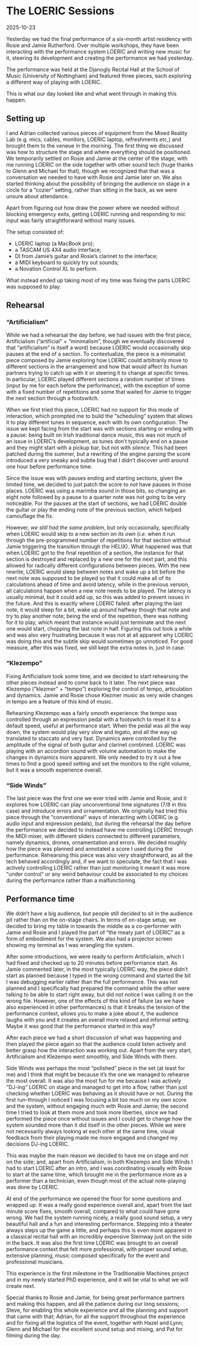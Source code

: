 # The LOERIC Sessions

2025-10-23

Yesterday we had the final performance of a six-month artist residency with Rosie and Jamie Rutherford. Over multiple workshops, they have been interacting with the performance system LOERIC and writing new music for it, steering its development and creating the performance we had yesterday.

The performance was held at the Djanogly Recital Hall at the School of Music (University of Nottingham) and featured three pieces, each exploring a different way of playing with LOERIC.

This is what our day looked like and what went through in making this happen.

## Setting up

I and Adrian collected various pieces of equipment from the Mixed Reality Lab (e.g. mics, cables, monitors, LOERIC laptop, refreshments etc,) and brought them to the veneue in the morning. The first thing we discussed was how to structure the stage and where everything should be positioned. We temporarily settled on Rosie and Jamie at the center of the stage, with me running LOERIC on the side together with other sound tech (huge thanks to Glenn and Michael for that), though we recognized that that was a conversation we needed to have with Rosie and Jamie later on. We also started thinking about the possibility of bringing the audience on stage in a circle for a “cozier” setting, rather than sitting in the back, as we were unsure about attendance.

Apart from figuring out how draw the power where we needed without blocking emergency exits, getting LOERIC running and responding to mic input was fairly straightforward without many issues.

The setup consisted of:

- LOERIC laptop (a MacBook pro);
- a TASCAM US 4X4 audio interface;
- DI from Jamie’s guitar and Rosie’s clarinet to the interface;
- a MIDI keyboard to quickly try out sounds;
- a Novation Control XL to perform.

What instead ended up taking most of my time was fixing the parts LOERIC was supposed to play.

## Rehearsal

### “Artificialism”

While we had a rehearsal the day before, we had issues with the first piece, Artificialism (”artificial” + “minimalism”, though we eventually discovered that “artificialism” is itself a word) because LOERIC would occasionally skip pauses at the end of a section. To contextualize, the piece is a minimalist piece composed by Jamie exploring how LOERIC could arbitrarily move to different sections in the arrangement and how that would affect its human partners trying to catch up with it or steering it to change at specific times. In particular, LOERIC played different sections a random number of times (input by me for each before the performance), with the exception of some with a fixed number of repetitions and some that waited for Jamie to trigger the next section through a footswitch.

When we first tried this piece, LOERIC had no support for this mode of interaction, which prompted me to build the “scheduling” system that allows it to play different tunes in sequence, each with its own configuration. The issue we kept facing from the start was with sections starting or ending with a pause: being built on Irish traditional dance music, this was not much of an issue in LOERIC’s development, as tunes don’t typically end on a pause and they might start with a pickup bar, but not with *silence.* This had been patched during the summer, but a rewriting of the engine parsing the score introduced a very sneaky and subtle bug that I didn’t discover until around one hour before performance time.

Since the issue was with pauses ending and starting sections, given the limited time, we decided to just patch the score to *not* have pauses in those places. LOERIC was using a marimba sound in those bits, so changing an eight note followed by a pause to a quarter note was not going to be very noticeable. For the pauses at the start of sections, we had LOERIC double the guitar or play the ending note of the previous section, which helped camouflage the fix.

However, *we still had the same problem*, but only occasionally, specifically when LOERIC would skip to a new section *on its own* (*i.e.* when it run through the pre-programmed number of repetitions for that section without Jamie triggering the transition through the HELIX). What happened was that when LOERIC got to the final repetition of a section, the instance for that section is destroyed and replaced by a new one for the next part, and this allowed for radically different configurations between pieces. With the new rewrite, LOERIC would sleep between notes and wake up a bit before the next note was supposed to be played so that it could make all of its calculations ahead of time and avoid latency, while in the previous version, all calculations happen when a new note needs to be played. The latency is usually minimal, but it could add up, so this was added to prevent issues in the future. And this is exactly where LOERIC failed: after playing the last note, it would sleep for a bit, wake up around halfway though that note and try to play another note; being the end of the repetition, there was nothing for it to play, which meant that instance would just terminate and the next one would start, chopping the last note in half. Figuring this out took a while and was also very frustrating because it was not at all apparent why LOERIC was doing this and the subtle skip would sometimes go unnoticed. For good measure, after this was fixed, we still kept the extra notes in, just in case.

### “Klezempo”

Fixing Artificialism took some time, and we decided to start rehearsing the other pieces instead and to come back to it later. The next piece was Klezempo (”klezmer” + “tempo”) exploring the control of tempo, articulation and dynamics. Jamie and Rosie chose Klezmer music as very wide changes in tempo are a feature of this kind of music.

Rehearsing Klezempo was a fairly smooth experience: the tempo was controlled through an expression pedal with a footswitch to reset it to a default speed, useful at performance start. When the pedal was all the way down, the system would play very slow and legato, and all the way up translated to staccato and very fast. Dynamics were controlled by the amplitude of the signal of both guitar and clarinet combined. LOERIC was playing with an accordion sound with volume automation to make the changes in dynamics more apparent. We only needed to try it out a few times to find a good speed setting and set the monitors to the right volume, but it was a smooth experience overall.

### “Side Winds”

The last piece was the first one we ever tried with Jamie and Rosie, and it explores how LOERIC can play unconventional time signatures (7/8 in this case) and introduce errors and ornamentation. We originally had tried this piece through the “conventional” ways of interacting with LOERIC (e.g. audio input and expression pedals), but during the rehearsal the day before the performance we decided to instead have me controlling LOERIC through the MIDI mixer, with different sliders connected to different parameters, namely dynamics, drones, ornamentation and errors. We decided roughly how the piece was planned and annotated a score I used during the performance. Rehearsing this piece was also very straightforward, as all the tech behaved accordingly and, if we want to speculate, the fact that I was actively controlling LOERIC rather than just monitoring it meant it was more “under control” or any weird behaviour could be associated to my choices during the performance rather than a malfunctioning.

## Performance time

We didn’t have a big audience, but people still decided to sit in the audience pit rather than on the on-stage chairs. In terms of on-stage setup, we decided to bring my table in towards the middle as a co-performer with Jamie and Rosie and I played the part of “the meaty part of LOERIC” as a form of embodiment for the system. We also had a projector screen showing my terminal as I was wrangling the system.

After some introductions, we were ready to perform Artificialism, which I had fixed and checked up to 20 minutes before performance start. As Jamie commented later, in the most typically LOERIC way, the piece didn’t start as planned because I typed in the wrong command and started the bit I was debugging earlier rather than the full performance. This was not planned and I specifically had prepared the command while the other were talking to be able to start right away, but did not notice I was calling it on the wrong file. However, one of the effects of this kind of failure (as we have also experienced in other performances) is that it breaks the tension of the performance context, allows you to make a joke about it, the audience laughs with you and it creates an overall more relaxed and informal setting. Maybe it was good that the performance started in this way?

After each piece we had a short discussion of what was happening and then played the piece again so that the audience could listen actively and better grasp how the interaction was working out. Apart from the very start, Artificialism and Klezempo went smoothly, and Side Winds with them.

Side Winds was perhaps the most “polished” piece in the set (at least for me) and I think that might be because it’s the one we managed to rehearse the most overall. It was also the most fun for me because I was actively “DJ-ing” LOERIC on stage and managed to get into a flow, rather than just checking whether LOERIC was behaving as it should have or not. During the first run-through I noticed I was focusing a bit too much on my own score and the system, without engaging much with Rosie and Jamie; the second time I tried to look at them more and took more liberties, since we had performed the piece once without issues and I could get to change how the system sounded more than it did itself in the other pieces. While we were not necessarily always looking at each other at the same time, visual feedback from their playing made me more engaged and changed my decisions DJ-ing LOERIC.

This was maybe the main reason we decided to have me on stage and not on the side; and, apart from Artificialism, in both Klezempo and Side Winds I had to start LOERIC after an intro, and I was coordinating visually with Rosie to start at the same time, which brought me in the performance more as a performer than a technician, even though most of the actual note-playing was done by LOERIC.

At end of the performance we opened the floor for some questions and wrapped up. It was a really good experience overall and, apart from the last minute score fixes, smooth overall, compared to what could have gone wrong. We had the system running nicely, a really good sound setup, a very beautiful hall and a fun and interesting performance. Stepping into a theater always steps up the game a little, and perhaps this is even more apparent in a classical recital hall with an incredibly expensive Steinway just on the side in the back. It was also the first time LOERIC was brought to an overall performance context that felt more professional, with proper sound setup, extensive planning, music composed specifically for the event and professional musicians.

This experience is the first milestone in the Traditionable Machines project and in my newly started PhD experience, and it will be vital to what we will create next.

Special thanks to Rosie and Jamie, for being great performance partners and making this happen, and all the patience during our long sessions; Steve, for enabling this whole experience and all the planning and support that came with that; Adrian, for all the support throughout the experience and for fixing all the logistics of the event, together with Hazel and Lynn; Glenn and Michael for the excellent sound setup and mixing, and Pat for filming during the day.
